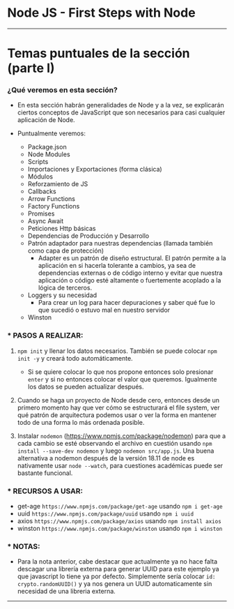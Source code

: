 # Node JS - First Steps with Node

---

# Temas puntuales de la sección (parte I)

### ¿Qué veremos en esta sección?

- En esta sección habrán generalidades de Node y a la vez, se explicarán ciertos conceptos de JavaScript que son necesarios para casi cualquier aplicación de Node.

- Puntualmente veremos:
  - Package.json
  - Node Modules
  - Scripts
  - Importaciones y Exportaciones (forma clásica)
  - Módulos
  - Reforzamiento de JS
  - Callbacks
  - Arrow Functions
  - Factory Functions
  - Promises
  - Async Await
  - Peticiones Http básicas
  - Dependencias de Producción y Desarrollo
  - Patrón adaptador para nuestras dependencias (llamada también como capa de protección)
    - Adapter es un patrón de diseño estructural. El patrón permite a la aplicación en si hacerla tolerante a cambios, ya sea de dependencias externas o de código interno y evitar que nuestra aplicación o código esté altamente o fuertemente acoplado a la lógica de terceros.
  - Loggers y su necesidad
    - Para crear un log para hacer depuraciones y saber qué fue lo que sucedió o estuvo mal en nuestro servidor
  - Winston

### \* PASOS A REALIZAR:

1. `npm init` y llenar los datos necesarios. También se puede colocar `npm init -y` y creará todo automáticamente.

   - Si se quiere colocar lo que nos propone entonces solo presionar `enter` y si no entonces colocar el valor que queremos. Igualmente los datos se pueden actualizar después.

2. Cuando se haga un proyecto de Node desde cero, entonces desde un primero momento hay que ver cómo se estructurará el file system, ver qué patrón de arquitectura podemos usar o ver la forma en mantener todo de una forma lo más ordenada posible.
3. Instalar `nodemon` (https://www.npmjs.com/package/nodemon) para que a cada cambio se esté observando el archivo en cuestión usando `npm install --save-dev nodemon` y luego `nodemon src/app.js`. Una buena alternativa a nodemon después de la versión 18.11 de node es nativamente usar `node --watch`, para cuestiones académicas puede ser bastante funcional.

### \* RECURSOS A USAR:

- get-age `https://www.npmjs.com/package/get-age` usando `npm i get-age`
- uuid `https://www.npmjs.com/package/uuid` usando `npm i uuid`
- axios `https://www.npmjs.com/package/axios` usando `npm install axios`
- winston `https://www.npmjs.com/package/winston` usando `npm i winston`

### \* NOTAS:

- Para la nota anterior, cabe destacar que actualmente ya no hace falta descagar una librería externa para generar UUID para este ejemplo ya que javascript lo tiene ya por defecto. Simplemente sería colocar `id: crypto.randomUUID()` y ya nos genera un UUID automaticamente sin necesidad de una libreria externa.

---
